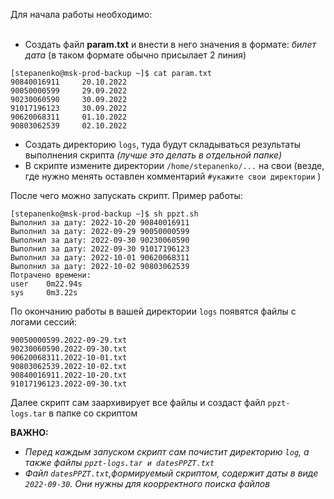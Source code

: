 Для начала работы необходимо:<br />
<br />
- Cоздать файл **param.txt** и внести в него значения в формате: *билет дата* (в таком формате обычно присылает 2 линия)
```
[stepanenko@msk-prod-backup ~]$ cat param.txt 
90840016911     20.10.2022
90050000599     29.09.2022
90230060590     30.09.2022
91017196123     30.09.2022
90620068311     01.10.2022
90803062539     02.10.2022
```
- Создать директорию ```logs```, туда будут складываться результаты выполнения скрипта *(лучше это делать в отдельной папке)*<br />
- В скрипте измените директории ```/home/stepanenko/...``` на свои (везде, где нужно менять оставлен комментарий ```#укажите свои директории``` )<br />

После чего можно запускать скрипт. Пример работы:<br />
```
[stepanenko@msk-prod-backup ~]$ sh ppzt.sh
Выполнил за дату: 2022-10-20 90840016911
Выполнил за дату: 2022-09-29 90050000599
Выполнил за дату: 2022-09-30 90230060590
Выполнил за дату: 2022-09-30 91017196123
Выполнил за дату: 2022-10-01 90620068311
Выполнил за дату: 2022-10-02 90803062539
Потрачено времени:
user    0m22.94s
sys     0m3.22s
```
По окончанию работы в вашей директории ```logs``` появятся файлы с логами сессий:<br />
```
90050000599.2022-09-29.txt
90230060590.2022-09-30.txt
90620068311.2022-10-01.txt
90803062539.2022-10-02.txt
90840016911.2022-10-20.txt
91017196123.2022-09-30.txt 
```
Далее скрипт сам заархивирует все файлы и создаст файл ```ppzt-logs.tar``` в папке со скриптом<br />

**ВАЖНО:** 
- *Перед каждым запуском скрипт сам почистит директорию ```log```, а также файлы ```ppzt-logs.tar и datesPPZT.txt```*
- *Файл ```datesPPZT.txt```,формируемый скриптом, содержит даты в виде ```2022-09-30```. Они нужны для коорректного поиска файлов*
